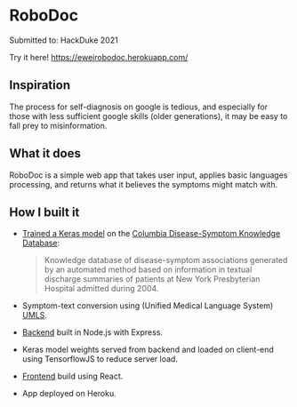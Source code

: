 # RoboDoc
Submitted to: HackDuke 2021

Try it here!
https://eweirobodoc.herokuapp.com/

## Inspiration
The process for self-diagnosis on google is tedious, and especially for those with less sufficient google skills (older generations), it may be easy to fall prey to misinformation.

## What it does
RoboDoc is a simple web app that takes user input, applies basic languages processing, and returns what it believes the symptoms might match with. 

## How I built it
- [Trained a Keras model](training/model_training.ipynb) on the [Columbia Disease-Symptom Knowledge Database](https://people.dbmi.columbia.edu/~friedma/Projects/DiseaseSymptomKB/index.html): 
  > Knowledge database of disease-symptom associations generated by an automated method based on information in textual discharge summaries of patients at New York Presbyterian Hospital admitted during 2004.

- Symptom-text conversion using (Unified Medical Language System) [UMLS](https://www.nlm.nih.gov/research/umls/index.html). 

- [Backend](backend) built in Node.js with Express.

- Keras model weights served from backend and loaded on client-end using TensorflowJS to reduce server load.

- [Frontend](frontend) build using React.

- App deployed on Heroku.
